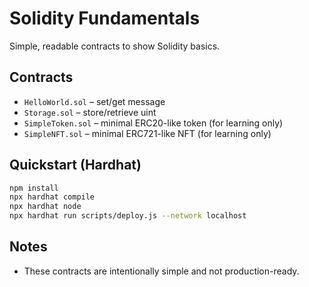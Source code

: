 # Solidity Fundamentals
Simple, readable contracts to show Solidity basics.

## Contracts
- `HelloWorld.sol` – set/get message
- `Storage.sol` – store/retrieve uint
- `SimpleToken.sol` – minimal ERC20-like token (for learning only)
- `SimpleNFT.sol` – minimal ERC721-like NFT (for learning only)

## Quickstart (Hardhat)
```bash
npm install
npx hardhat compile
npx hardhat node
npx hardhat run scripts/deploy.js --network localhost
```

## Notes
- These contracts are intentionally simple and not production-ready.
